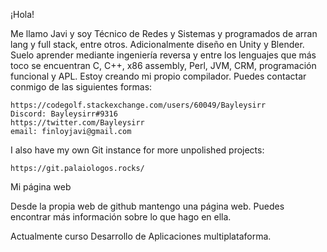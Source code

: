 ¡Hola!

Me llamo Javi y soy Técnico de Redes y Sistemas y programados de arran lang y full stack, entre otros. Adicionalmente diseño en Unity y Blender. Suelo aprender mediante ingeniería reversa y entre los lenguajes que más toco se encuentran C, C++, x86 assembly, Perl, JVM, CRM, programación funcional y APL. Estoy creando mi propio compilador. Puedes contactar conmigo de las siguientes formas:

    https://codegolf.stackexchange.com/users/60049/Bayleysirr
    Discord: Bayleysirr#9316
    https://twitter.com/Bayleysirr
    email: finloyjavi@gmail.com

I also have my own Git instance for more unpolished projects:

    https://git.palaiologos.rocks/

Mi página web

Desde la propia web de github mantengo una página web. Puedes encontrar más información sobre lo que hago en ella.

Actualmente curso Desarrollo de Aplicaciones multiplataforma.
